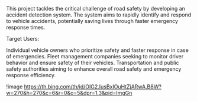 This project tackles the critical challenge of road safety by developing an accident detection system. The system aims to rapidly identify and respond to vehicle accidents, potentially saving lives through faster emergency response times.


Target Users:

Individual vehicle owners who prioritize safety and faster response in case of emergencies.
Fleet management companies seeking to monitor driver behavior and ensure safety of their vehicles.
Transportation and public safety authorities aiming to enhance overall road safety and emergency response efficiency.

!image https://th.bing.com/th/id/OIG2.IusBxIOuHtZjARwA.B8W?w=270&h=270&c=6&r=0&o=5&dpr=1.3&pid=ImgGn

